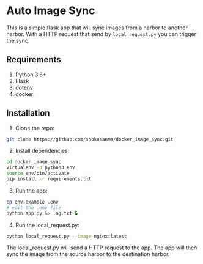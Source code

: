 # Auto Image Sync

This is a simple flask app that will sync images from a harbor to another harbor. With a HTTP request that send by `local_request.py` you can trigger the sync.

## Requirements
1. Python 3.6+
2. Flask
3. dotenv
4. docker

## Installation

1. Clone the repo:
```bash
git clone https://github.com/shokosanma/docker_image_sync.git
```

2. Install dependencies:
```bash
cd docker_image_sync
virtualenv -p python3 env
source env/bin/activate
pip install -r requirements.txt
```

3. Run the app:
```bash
cp env.example .env
# edit the .env file
python app.py &> log.txt &
```

4. Run the local_request.py:
```bash
python local_request.py --image nginx:latest
```

The local_request.py will send a HTTP request to the app. The app will then sync the image from the source harbor to the destination harbor.
